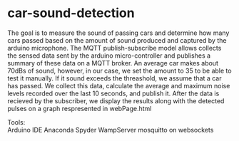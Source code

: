 # car-sound-detection
  
  
The goal is to measure the sound of passing cars and determine how many cars passed based on the amount of sound produced and captured by the arduino microphone. The MQTT publish-subscribe model allows collects the sensed data sent by the arduino micro-controller and publishes a summary of these data on a MQTT broker. An average car makes about 70dBs of sound, however, in our case, we set the amount to 35 to be able to test it manually. If it sound exceeds the threashold, we assume that a car has passed. We collect this data, calculate the average and maximum noise levels recorded over the last 10 seconds, and publish it. After the data is recieved by the subscriber, we display the results along with the detected pulses on a graph respresented in webPage.html    
  
Tools:  
Arduino IDE
Anaconda Spyder
WampServer
mosquitto on websockets
